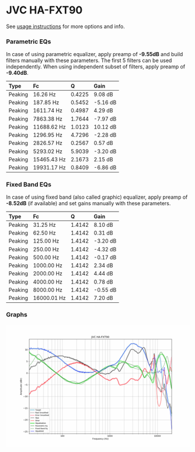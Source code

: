 # JVC HA-FXT90
See [usage instructions](https://github.com/jaakkopasanen/AutoEq#usage) for more options and info.

### Parametric EQs
In case of using parametric equalizer, apply preamp of **-9.55dB** and build filters manually
with these parameters. The first 5 filters can be used independently.
When using independent subset of filters, apply preamp of **-9.40dB**.

| Type    | Fc          |      Q | Gain     |
|:--------|:------------|:-------|:---------|
| Peaking | 16.26 Hz    | 0.4225 | 9.08 dB  |
| Peaking | 187.85 Hz   | 0.5452 | -5.16 dB |
| Peaking | 1611.74 Hz  | 0.4987 | 4.29 dB  |
| Peaking | 7863.38 Hz  | 1.7644 | -7.97 dB |
| Peaking | 11688.62 Hz | 1.0123 | 10.12 dB |
| Peaking | 1296.95 Hz  | 4.7296 | -2.28 dB |
| Peaking | 2826.57 Hz  | 0.2567 | 0.57 dB  |
| Peaking | 5293.02 Hz  | 5.9039 | -3.20 dB |
| Peaking | 15465.43 Hz | 2.1673 | 2.15 dB  |
| Peaking | 19931.17 Hz | 0.8409 | -6.86 dB |

### Fixed Band EQs
In case of using fixed band (also called graphic) equalizer, apply preamp of **-8.52dB**
(if available) and set gains manually with these parameters.

| Type    | Fc          |      Q | Gain     |
|:--------|:------------|:-------|:---------|
| Peaking | 31.25 Hz    | 1.4142 | 8.10 dB  |
| Peaking | 62.50 Hz    | 1.4142 | 0.31 dB  |
| Peaking | 125.00 Hz   | 1.4142 | -3.20 dB |
| Peaking | 250.00 Hz   | 1.4142 | -4.32 dB |
| Peaking | 500.00 Hz   | 1.4142 | -0.17 dB |
| Peaking | 1000.00 Hz  | 1.4142 | 2.34 dB  |
| Peaking | 2000.00 Hz  | 1.4142 | 4.44 dB  |
| Peaking | 4000.00 Hz  | 1.4142 | 0.78 dB  |
| Peaking | 8000.00 Hz  | 1.4142 | -0.55 dB |
| Peaking | 16000.01 Hz | 1.4142 | 7.20 dB  |

### Graphs
![](./JVC%20HA-FXT90.png)